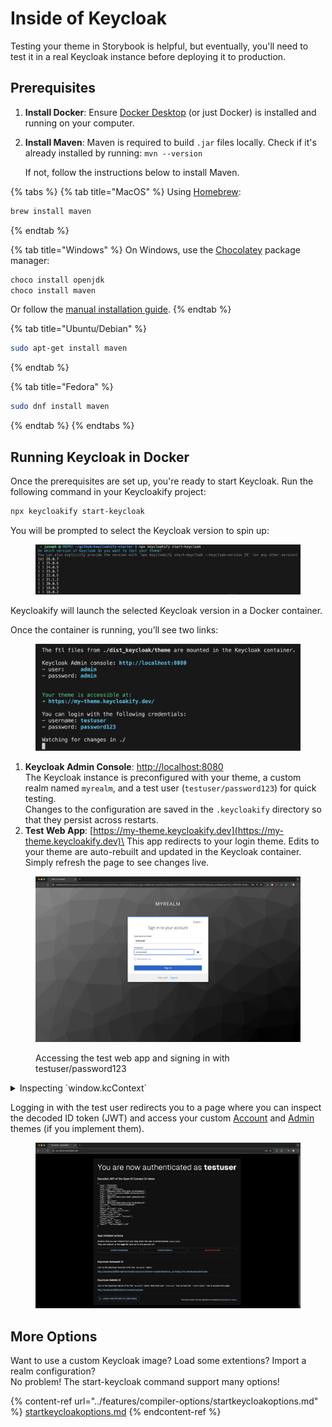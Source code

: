 # Inside of Keycloak

Testing your theme in Storybook is helpful, but eventually, you'll need to test it in a real Keycloak instance before deploying it to production.

## Prerequisites

1. **Install Docker**: Ensure [Docker Desktop](https://www.docker.com/products/docker-desktop/) (or just Docker) is installed and running on your computer.
2.  **Install Maven**: Maven is required to build `.jar` files locally. Check if it's already installed by running: `mvn --version`

    If not, follow the instructions below to install Maven.

{% tabs %}
{% tab title="MacOS" %}
Using [Homebrew](https://formulae.brew.sh/formula/maven):

```bash
brew install maven
```
{% endtab %}

{% tab title="Windows" %}
On Windows, use the [Chocolatey](https://chocolatey.org/) package manager:

```bash
choco install openjdk
choco install maven
```

Or follow the [manual installation guide](https://chocolatey.org/).
{% endtab %}

{% tab title="Ubuntu/Debian" %}
```bash
sudo apt-get install maven
```
{% endtab %}

{% tab title="Fedora" %}
```bash
sudo dnf install maven
```
{% endtab %}
{% endtabs %}

## Running Keycloak in Docker

Once the prerequisites are set up, you're ready to start Keycloak. Run the following command in your Keycloakify project:

```bash
npx keycloakify start-keycloak
```

You will be prompted to select the Keycloak version to spin up:

<figure><img src="../.gitbook/assets/image (198).png" alt=""><figcaption></figcaption></figure>

Keycloakify will launch the selected Keycloak version in a Docker container.

Once the container is running, you’ll see two links:

<figure><img src="../.gitbook/assets/image (199).png" alt=""><figcaption></figcaption></figure>

1. **Keycloak Admin Console**: [http://localhost:8080](http://localhost:8080)\
   The Keycloak instance is preconfigured with your theme, a custom realm named `myrealm`, and a test user (`testuser/password123`) for quick testing.\
   Changes to the configuration are saved in the `.keycloakify` directory so that they persist across restarts.
2. **Test Web App**: [https://my-theme.keycloakify.dev](https://my-theme.keycloakify.dev)\
   This app redirects to your login theme. Edits to your theme are auto-rebuilt and updated in the Keycloak container. Simply refresh the page to see changes live.

<figure><img src="../.gitbook/assets/image (183).png" alt=""><figcaption><p>Accessing the test web app and signing in with testuser/password123</p></figcaption></figure>

<details>

<summary>Inspecting `window.kcContext`</summary>

You can open your browser’s developer tools to inspect the `kcContext` object on the page. This allows you to create new stories for pages with specific configurations.

<img src="../.gitbook/assets/image (135).png" alt="" data-size="original">

</details>

Logging in with the test user redirects you to a page where you can inspect the decoded ID token (JWT) and access your custom [Account](../theme-types/account-theme/) and [Admin](../theme-types/admin-theme.md) themes (if you implement them).

<figure><img src="../.gitbook/assets/image (200).png" alt=""><figcaption></figcaption></figure>

## More Options

Want to use a custom Keycloak image? Load some extentions? Import a realm configuration?\
No problem! The start-keycloak command support many options!&#x20;

{% content-ref url="../features/compiler-options/startkeycloakoptions.md" %}
[startkeycloakoptions.md](../features/compiler-options/startkeycloakoptions.md)
{% endcontent-ref %}

